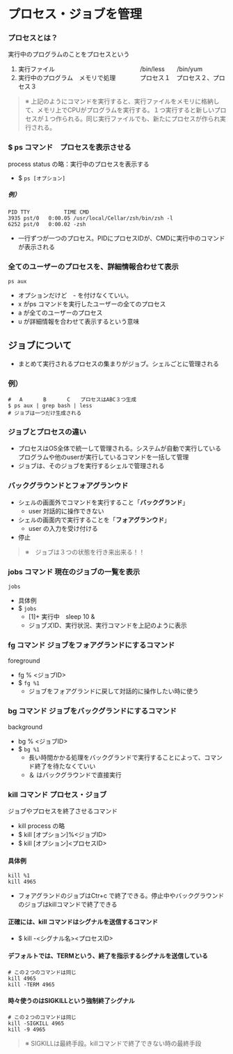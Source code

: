 # プロセス・ジョブを管理
### プロセスとは？
実行中のプログラムのことをプロセスという
1. 実行ファイル　　　　　　　　　　　　　　/bin/less　　/bin/yum
2. 実行中のプログラム　メモリで処理　　　　プロセス１　プロセス２、プロセス３
> ※ 上記のようにコマンドを実行すると、実行ファイルをメモリに格納して、メモリ上でCPUがプログラムを実行する。１つ実行すると新しいプロセスが１つ作られる。同じ実行ファイルでも、新たにプロセスが作られ実行される。
### $ ps コマンド　プロセスを表示させる
process status の略：実行中のプロセスを表示する
- $ `ps [オプション]`
##### 例）
    PID TTY           TIME CMD
    3935 pst/0   0:00.05 /usr/local/Cellar/zsh/bin/zsh -l
    6252 pst/0   0:00.02 -zsh
- 一行ずつが一つのプロセス。PIDにプロセスIDが、CMDに実行中のコマンドが表示される
### 全てのユーザーのプロセスを、詳細情報合わせて表示
    ps aux
- オプションだけど　- を付けなくていい。
- x がps コマンドを実行したユーザーの全てのプロセス
- a が全てのユーザーのプロセス
- u が詳細情報を合わせて表示するという意味
## ジョブについて
- まとめて実行されるプロセスの集まりがジョブ。シェルごとに管理される
### 例）
    # 　A　　　　B　　　　C　　プロセスはABC３つ生成
    $ ps aux | grep bash | less
    # ジョブは一つだけ生成される
### ジョブとプロセスの違い
- プロセスはOS全体で統一して管理される。システムが自動で実行しているプログラムや他のuserが実行しているコマンドを一括して管理
- ジョブは、そのジョブを実行するシェルで管理される
### バックグラウンドとフォアグランウド
- シェルの画面外でコマンドを実行すること「**バックグランド**」
   - user 対話的に操作できない
- シェルの画面内で実行することを「**フォアグランウド**」
   - user の入力を受け付ける
- 停止
> ※　ジョブは３つの状態を行き来出来る！！
### jobs コマンド 現在のジョブの一覧を表示
    jobs
- 具体例
- $ `jobs`
   - [1]+ 実行中　sleep 10 &
   - ジョブズID、実行状況、実行コマンドを上記のように表示
### fg コマンド ジョブをフォアグランドにするコマンド
foreground
- fg % <ジョブID>
- $ `fg %1`
   - ジョブをフォアグランドに戻して対話的に操作したい時に使う
### bg コマンド ジョブをバックグランドにするコマンド
background
- bg % <ジョブID>
- $ `bg %1`
   - 長い時間かかる処理をバックグランドで実行することによって、コマンド終了を待たなくていい
   -  ＆ はバックグラウンドで直接実行
### kill コマンド プロセス・ジョブ
ジョブやプロセスを終了させるコマンド
- kill process の略
- $ kill [オプション]%<ジョブID>
- $ kill [オプション]<プロセスID>
#### 具体例
    kill %1
    kill 4965
- フォアグランドのジョブはCtr+c で終了できる。停止中やバックグラウンドのジョブはkillコマンドで終了できる
#### 正確には、kill コマンドはシグナルを送信するコマンド
- $ kill -<シグナル名><プロセスID>
#### デフォルトでは、TERMという、終了を指示するシグナルを送信している
    # この２つのコマンドは同じ
    kill 4965
    kill -TERM 4965
#### 時々使うのはSIGKILLという強制終了シグナル
    # この２つのコマンドは同じ
    kill -SIGKILL 4965
    kill -9 4965
> ※ SIGKILLは最終手段。killコマンドで終了できない時の最終手段
